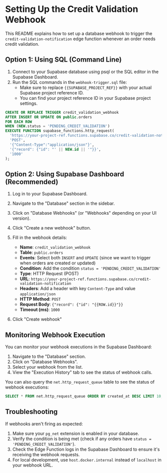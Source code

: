 # Setting Up the Credit Validation Webhook

This README explains how to set up a database webhook to trigger the `credit-validation-notification` edge function whenever an order needs credit validation.

## Option 1: Using SQL (Command Line)

1. Connect to your Supabase database using psql or the SQL editor in the Supabase Dashboard.
2. Run the SQL commands in the `webhook-trigger.sql` file:
   - Make sure to replace `{{SUPABASE_PROJECT_REF}}` with your actual Supabase project reference ID.
   - You can find your project reference ID in your Supabase project settings.

```sql
CREATE OR REPLACE TRIGGER credit_validation_webhook
AFTER INSERT OR UPDATE ON public.orders
FOR EACH ROW
WHEN (NEW.status = 'PENDING_CREDIT_VALIDATION')
EXECUTE FUNCTION supabase_functions.http_request(
  'https://your-project-ref.functions.supabase.co/credit-validation-notification',
  'POST',
  '{"Content-Type":"application/json"}',
  '{"record": {"id": "' || NEW.id || '"}}',
  '1000'
);
```

## Option 2: Using Supabase Dashboard (Recommended)

1. Log in to your Supabase Dashboard.
2. Navigate to the "Database" section in the sidebar.
3. Click on "Database Webhooks" (or "Webhooks" depending on your UI version).
4. Click "Create a new webhook" button.
5. Fill in the webhook details:
   - **Name**: `credit_validation_webhook`
   - **Table**: `public.orders`
   - **Events**: Select both `INSERT` and `UPDATE` (since we want to trigger when orders are created or updated)
   - **Condition**: Add the condition `status = 'PENDING_CREDIT_VALIDATION'`
   - **Type**: HTTP Request (POST)
   - **URL**: `https://your-project-ref.functions.supabase.co/credit-validation-notification`
   - **Headers**: Add a header with key `Content-Type` and value `application/json`
   - **HTTP Method**: `POST`
   - **Request Body**: `{"record": {"id": "{{ROW.id}}"}}`
   - **Timeout (ms)**: `1000`

6. Click "Create webhook"

## Monitoring Webhook Execution

You can monitor your webhook executions in the Supabase Dashboard:

1. Navigate to the "Database" section.
2. Click on "Database Webhooks".
3. Select your webhook from the list.
4. View the "Execution History" tab to see the status of webhook calls.

You can also query the `net.http_request_queue` table to see the status of webhook executions:

```sql
SELECT * FROM net.http_request_queue ORDER BY created_at DESC LIMIT 10;
```

## Troubleshooting

If webhooks aren't firing as expected:

1. Make sure your `pg_net` extension is enabled in your database.
2. Verify the condition is being met (check if any orders have `status = 'PENDING_CREDIT_VALIDATION'`).
3. Check the Edge Function logs in the Supabase Dashboard to ensure it's receiving the webhook requests.
4. For local development, use `host.docker.internal` instead of `localhost` in your webhook URL. 